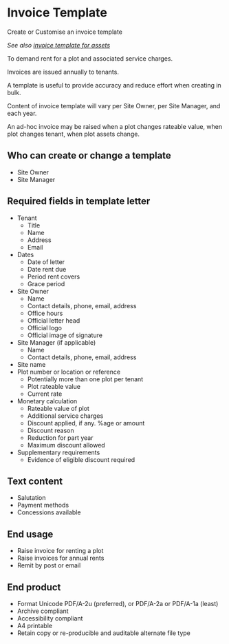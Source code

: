 # Invoice Template

Create or Customise an invoice template

_See also [invoice template for assets](case-invoice-template-asset.md)_

To demand rent for a plot and associated service charges.

Invoices are issued annually to tenants.

A template is useful to provide accuracy and reduce effort when creating in bulk.

Content of invoice template will vary per Site Owner, per Site Manager, and each year.

An ad-hoc invoice may be raised when a plot changes rateable value, when plot changes tenant, when plot assets change.

## Who can create or change a template
- Site Owner
- Site Manager

## Required fields in template letter
- Tenant
    - Title
    - Name
    - Address
    - Email
- Dates
    - Date of letter
    - Date rent due
    - Period rent covers
    - Grace period
- Site Owner
    - Name
    - Contact details, phone, email, address
    - Office hours
    - Official letter head
    - Official logo
    - Official image of signature
- Site Manager (if applicable)
    - Name
    - Contact details, phone, email, address
- Site name
- Plot number or location or reference
    - Potentially more than one plot per tenant
    - Plot rateable value
    - Current rate
- Monetary calculation
    - Rateable value of plot
    - Additional service charges
    - Discount applied, if any. %age or amount
    - Discount reason
    - Reduction for part year
    - Maximum discount allowed
- Supplementary requirements
    - Evidence of eligible discount required

## Text content
- Salutation
- Payment methods
- Concessions available

## End usage
- Raise invoice for renting a plot
- Raise invoices for annual rents
- Remit by post or email

## End product
- Format Unicode PDF/A-2u (preferred), or PDF/A-2a or PDF/A-1a (least)
- Archive compliant
- Accessibility compliant
- A4 printable
- Retain copy or re-producible and auditable alternate file type
